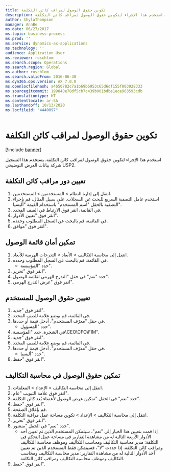 ```yaml
---
title: تكوين حقوق الوصول لمراقب كائن التكلفة
description: استخدم هذا الإجراء لتكوين حقوق الوصول لمراقب كائن التكلفة.
author: ShylaThompson
manager: AnnBe
ms.date: 06/27/2017
ms.topic: business-process
ms.prod: ''
ms.service: dynamics-ax-applications
ms.technology: ''
audience: Application User
ms.reviewer: roschlom
ms.search.scope: Operations
ms.search.region: Global
ms.author: roschlom
ms.search.validFrom: 2016-06-30
ms.dyn365.ops.version: AX 7.0.0
ms.openlocfilehash: a4b50782c7a1b69b6953c65d6df155f003028333
ms.sourcegitcommit: 199848e78df5cb7c439b001bdbe1ece963593cdb
ms.translationtype: HT
ms.contentlocale: ar-SA
ms.lasthandoff: 10/13/2020
ms.locfileid: "4440097"
---
```

# <a name="configure-access-rights-for-a-cost-object-controller"></a>تكوين حقوق الوصول لمراقب كائن التكلفة

[!include [banner](../../includes/banner.md)]

استخدم هذا الإجراء لتكوين حقوق الوصول لمراقب كائن التكلفة. يستخدم هذا التسجيل شركة بيانات العرض التوضيحي USP2.


## <a name="assign-the-cost-object-controller-role"></a>تعيين دور مراقب كائن التكلفة
1. انتقل إلى إدارة النظام > المستخدمين > المستخدمين.
2. استخدم عامل التصفية السريع للبحث عن السجلات. على سبيل المثال، قم بإجراء التصفية بالحقل "اسم المستخدم" باستخدام القيمة "أليسيا".
3. في القائمة، انقر فوق الارتباط في الصف المحدد.
4. انقر فوق "تعيين الأدوار".
5. في القائمة، قم بالبحث عن السجل المطلوب وحدده.
6. انقر فوق "موافق".

## <a name="enable-access-list-security"></a>تمكين أمان قائمة الوصول
1. انتقل إلى محاسبة التكاليف > الأبعاد > التدرجات الهرمية للأبعاد‬.
2. في القائمة، قم بالبحث عن السجل المطلوب وحدده.
    * حدد "المؤسسة".  
3. انقر فوق "تحرير".
4. حدد "نعم" في حقل "التدرج الهرمي لقائمة الوصول".
5. انقر فوق "عرض التدرج الهرمي".

## <a name="assign-access-rights-to-user"></a>تعيين حقوق الوصول للمستخدم
1. انقر فوق "جديد".
2. في القائمة، قم بوضع علامة للصف المحدد.
3. في حقل "معرّف المستخدم"، أدخل قيمة أو حددها.
    * حدد "المسؤول".  
4. في الشجرة، حدد "المؤسسة\CEO\CFO\FIM".
5. انقر فوق "جديد".
6. في القائمة، قم بوضع علامة للصف المحدد.
7. في حقل "معرّف المستخدم"، أدخل قيمة أو حددها.
    * حدد "أليسيا".  
8. انقر فوق "حفظ".

## <a name="enable-access-rights-in-cost-accounting"></a>تمكين حقوق الوصول في محاسبة التكاليف
1. انتقل إلى محاسبة التكاليف > الإعداد > المعلمات.
2. انقر فوق علامة التبويب "عام".
3. حدد "نعم" في الحقل "تمكين عرض الوصول لأعضاء بُعد كائن التكلفة‬".
4. انقر فوق "حفظ".
5. قم بإغلاق الصفحة.
6. انتقل إلى محاسبة التكاليف > الإعداد > تكوين مساحة عمل مراقبة التكلفة.
7. انقر فوق "تحرير".
8. حدد "نعم" في الحقل "منشور".
    * إذا قمت بتعيين هذا الخيار إلى "نعم"، سيتمكن المستخدم الذين تم تعيين أحد الأدوار الأربعة التالية له من مشاهدة التقارير في مساحة عمل التحكم في التكلفة‬: مدير محاسبة التكاليف ومحاسب التكاليف وموظف محاسبة التكاليف ومراقب كائن التكلفة‬. إذا حددت "لا"، فسيتمكن فقط المستخدم الذين تم تعيين أحد الأدوار التالية له من مشاهدة التقارير‬: مدير محاسبة التكاليف ومحاسب التكاليف وموظف محاسبة التكاليف ومراقب كائن التكلفة‬.    
9. انقر فوق "حفظ".

